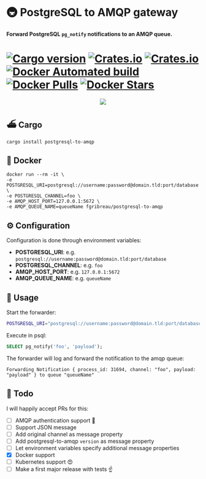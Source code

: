 # 🚇 PostgreSQL to AMQP gateway 
#### Forward PostgreSQL `pg_notify` notifications to an AMQP queue.

[![Cargo version](https://img.shields.io/crates/v/postgresql-to-amqp.svg)](https://crates.io/crates/postgresql-to-amqp) [![Crates.io](https://img.shields.io/crates/l/postgresql-to-amqp.svg)](https://crates.io/crates/postgresql-to-amqp) [![Crates.io](https://img.shields.io/crates/d/postgresql-to-amqp.svg)](https://crates.io/crates/postgresql-to-amqp) [![Docker Automated build](https://img.shields.io/docker/automated/fgribreau/postgresql-to-amqp.svg)](https://hub.docker.com/r/fgribreau/postgresql-to-amqp) [![Docker Pulls](https://img.shields.io/docker/pulls/fgribreau/postgresql-to-amqp.svg)](https://hub.docker.com/r/fgribreau/postgresql-to-amqp) [![Docker Stars](https://img.shields.io/docker/stars/fgribreau/postgresql-to-amqp.svg)](https://hub.docker.com/r/fgribreau/postgresql-to-amqp)
==================

<p align="center"><img src="https://cloud.githubusercontent.com/assets/138050/24724213/9c512220-1a4a-11e7-8a3e-9b8ad0945f51.gif"/></p>

## ⛴ Cargo

```shell
cargo install postgresql-to-amqp
```

## 🐳 Docker 
```shell
docker run --rm -it \
-e POSTGRESQL_URI=postgresql://username:password@domain.tld:port/database \
-e POSTGRESQL_CHANNEL=foo \
-e AMQP_HOST_PORT=127.0.0.1:5672 \
-e AMQP_QUEUE_NAME=queueName fgribreau/postgresql-to-amqp
```

## ⚙ Configuration

Configuration is done through environment variables:

- **POSTGRESQL_URI**: e.g. `postgresql://username:password@domain.tld:port/database`
- **POSTGRESQL_CHANNEL**: e.g. `foo`
- **AMQP_HOST_PORT**: e.g. `127.0.0.1:5672`
- **AMQP_QUEUE_NAME**: e.g. `queueName`

## 🎩 Usage

Start the forwarder:

```bash
POSTGRESQL_URI="postgresql://username:password@domain.tld:port/database" POSTGRESQL_CHANNEL="foo" AMQP_HOST_PORT="127.0.0.1:5672" AMQP_QUEUE_NAME="queueName" postgresql-to-amqp
```


Execute in psql:

```sql
SELECT pg_notify('foo', 'payload');
```

The forwarder will log and forward the notification to the amqp queue:

```
Forwarding Notification { process_id: 31694, channel: "foo", payload: "payload" } to queue "queueName"
```


## 🔫 Todo

I will happily accept PRs for this:

- [ ] AMQP authentication support 👻
- [ ] Support JSON message 
- [ ] Add original channel as message property
- [ ] Add postgresql-to-amqp `version` as message property
- [ ] Let environment variables specify additional message properties
- [x] Docker support
- [ ] Kubernetes support 😍
- [ ] Make a first major release with tests ☝️
